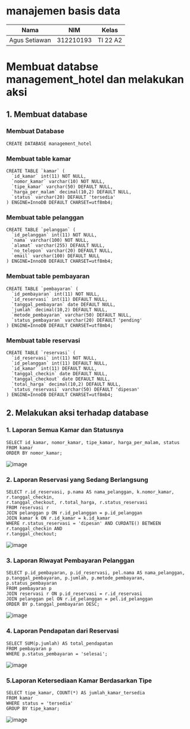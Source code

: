 # manajemen basis data 


|Nama | NIM | Kelas |
|-|-|-|
|Agus Setiawan | 312210193 | TI 22 A2 |

# Membuat databse management_hotel dan melakukan aksi
## 1. Membuat database

### Membuat Database
```
CREATE DATABASE management_hotel
```
### Membuat table kamar
```
CREATE TABLE `kamar` (
  `id_kamar` int(11) NOT NULL,
  `nomor_kamar` varchar(10) NOT NULL,
  `tipe_kamar` varchar(50) DEFAULT NULL,
  `harga_per_malam` decimal(10,2) DEFAULT NULL,
  `status` varchar(20) DEFAULT 'tersedia'
) ENGINE=InnoDB DEFAULT CHARSET=utf8mb4;
```
### Membuat table pelanggan
```
CREATE TABLE `pelanggan` (
  `id_pelanggan` int(11) NOT NULL,
  `nama` varchar(100) NOT NULL,
  `alamat` varchar(255) DEFAULT NULL,
  `no_telepon` varchar(20) DEFAULT NULL,
  `email` varchar(100) DEFAULT NULL
) ENGINE=InnoDB DEFAULT CHARSET=utf8mb4;
```
### Membuat table pembayaran
```
CREATE TABLE `pembayaran` (
  `id_pembayaran` int(11) NOT NULL,
  `id_reservasi` int(11) DEFAULT NULL,
  `tanggal_pembayaran` date DEFAULT NULL,
  `jumlah` decimal(10,2) DEFAULT NULL,
  `metode_pembayaran` varchar(50) DEFAULT NULL,
  `status_pembayaran` varchar(20) DEFAULT 'pending'
) ENGINE=InnoDB DEFAULT CHARSET=utf8mb4;
```
### Membuat table reservasi
```
CREATE TABLE `reservasi` (
  `id_reservasi` int(11) NOT NULL,
  `id_pelanggan` int(11) DEFAULT NULL,
  `id_kamar` int(11) DEFAULT NULL,
  `tanggal_checkin` date DEFAULT NULL,
  `tanggal_checkout` date DEFAULT NULL,
  `total_harga` decimal(10,2) DEFAULT NULL,
  `status_reservasi` varchar(50) DEFAULT 'dipesan'
) ENGINE=InnoDB DEFAULT CHARSET=utf8mb4;
```

## 2. Melakukan aksi terhadap database
### 1. Laporan Semua Kamar dan Statusnya
```
SELECT id_kamar, nomor_kamar, tipe_kamar, harga_per_malam, status
FROM kamar
ORDER BY nomor_kamar;
```
![image](https://github.com/user-attachments/assets/3375451e-477c-469a-a798-ed2a3b01cbab)


### 2. Laporan Reservasi yang Sedang Berlangsung
```
SELECT r.id_reservasi, p.nama AS nama_pelanggan, k.nomor_kamar, r.tanggal_checkin,
r.tanggal_checkout, r.total_harga, r.status_reservasi
FROM reservasi r
JOIN pelanggan p ON r.id_pelanggan = p.id_pelanggan
JOIN kamar k ON r.id_kamar = k.id_kamar
WHERE r.status_reservasi = 'dipesan' AND CURDATE() BETWEEN r.tanggal_checkin AND
r.tanggal_checkout;
```
![image](https://github.com/user-attachments/assets/c068111b-5886-4bfd-84cf-0e8fbcf13621)


### 3. Laporan Riwayat Pembayaran Pelanggan
```
SELECT p.id_pembayaran, p.id_reservasi, pel.nama AS nama_pelanggan,
p.tanggal_pembayaran, p.jumlah, p.metode_pembayaran, p.status_pembayaran
FROM pembayaran p
JOIN reservasi r ON p.id_reservasi = r.id_reservasi
JOIN pelanggan pel ON r.id_pelanggan = pel.id_pelanggan
ORDER BY p.tanggal_pembayaran DESC;
```

![image](https://github.com/user-attachments/assets/4681bf30-9d57-484f-8d66-1911bc87e08b)


### 4. Laporan Pendapatan dari Reservasi
```
SELECT SUM(p.jumlah) AS total_pendapatan
FROM pembayaran p
WHERE p.status_pembayaran = 'selesai';
```
![image](https://github.com/user-attachments/assets/ffe113f6-47ae-4e73-ad4c-d07a703a23ef)


### 5.Laporan Ketersediaan Kamar Berdasarkan Tipe
```
SELECT tipe_kamar, COUNT(*) AS jumlah_kamar_tersedia
FROM kamar
WHERE status = 'tersedia'
GROUP BY tipe_kamar;
```
![image](https://github.com/user-attachments/assets/7c3f38c7-b3bd-4482-b2a2-206bfbfe4cb8)
